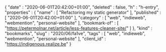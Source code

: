 {
  "date" : "2020-06-01T20:42:00+01:00",
  "deleted" : false,
  "h" : "h-entry",
  "properties" : {
    "name" : [ "Refactoring my static generator" ],
    "published" : [ "2020-06-01T20:42:00+01:00" ],
    "category" : [ "web", "indieweb", "webmention", "personal-website" ],
    "bookmark-of" : [ "https://petermolnar.net/article/less-features-cleaner-site/" ]
  },
  "kind" : "bookmarks",
  "slug" : "2020/06/fa1ve",
  "tags" : [ "web", "indieweb", "webmention", "personal-website" ],
  "client_id" : "https://indigenous.realize.be"
}
